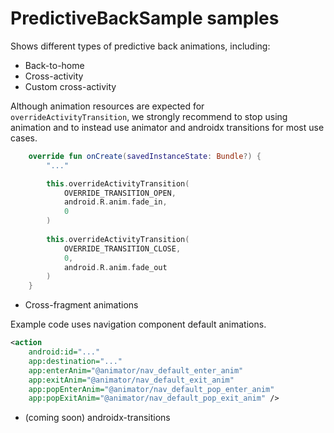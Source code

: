 # PredictiveBackSample samples

Shows different types of predictive back animations, including:

+ Back-to-home
+ Cross-activity
+ Custom cross-activity

Although animation resources are expected for `overrideActivityTransition`, we strongly recommend to
stop using animation and to instead use animator and androidx transitions for most use cases.

```kotlin
    override fun onCreate(savedInstanceState: Bundle?) {
        "..."

        this.overrideActivityTransition(
            OVERRIDE_TRANSITION_OPEN,
            android.R.anim.fade_in,
            0
        )
    
        this.overrideActivityTransition(
            OVERRIDE_TRANSITION_CLOSE,
            0,
            android.R.anim.fade_out
        )
    }
```

+ Cross-fragment animations

Example code uses navigation component default animations.

```xml
<action
    android:id="..."
    app:destination="..."
    app:enterAnim="@animator/nav_default_enter_anim"
    app:exitAnim="@animator/nav_default_exit_anim"
    app:popEnterAnim="@animator/nav_default_pop_enter_anim"
    app:popExitAnim="@animator/nav_default_pop_exit_anim" />
```

+ (coming soon) androidx-transitions